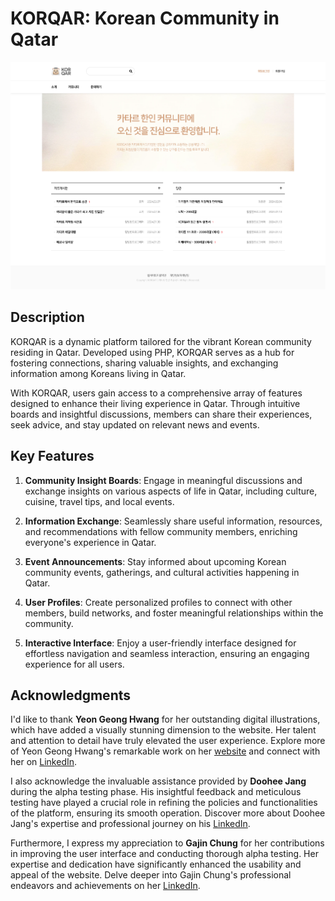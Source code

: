 # KORQAR: Korean Community in Qatar

![KORQAR Front Page](front.png)

## Description

KORQAR is a dynamic platform tailored for the vibrant Korean community residing in Qatar. Developed using PHP, KORQAR serves as a hub for fostering connections, sharing valuable insights, and exchanging information among Koreans living in Qatar.

With KORQAR, users gain access to a comprehensive array of features designed to enhance their living experience in Qatar. Through intuitive boards and insightful discussions, members can share their experiences, seek advice, and stay updated on relevant news and events.

## Key Features

1. **Community Insight Boards**: Engage in meaningful discussions and exchange insights on various aspects of life in Qatar, including culture, cuisine, travel tips, and local events.
  
2. **Information Exchange**: Seamlessly share useful information, resources, and recommendations with fellow community members, enriching everyone's experience in Qatar.

3. **Event Announcements**: Stay informed about upcoming Korean community events, gatherings, and cultural activities happening in Qatar.

4. **User Profiles**: Create personalized profiles to connect with other members, build networks, and foster meaningful relationships within the community.

5. **Interactive Interface**: Enjoy a user-friendly interface designed for effortless navigation and seamless interaction, ensuring an engaging experience for all users.

## Acknowledgments

I'd like to thank **Yeon Geong Hwang** for her outstanding digital illustrations, which have added a visually stunning dimension to the website. Her talent and attention to detail have truly elevated the user experience. Explore more of Yeon Geong Hwang's remarkable work on her [website](https://yeongeonghwang.com/) and connect with her on [LinkedIn](https://www.linkedin.com/in/yeon-geong-hwang/).

I also acknowledge the invaluable assistance provided by **Doohee Jang** during the alpha testing phase. His insightful feedback and meticulous testing have played a crucial role in refining the policies and functionalities of the platform, ensuring its smooth operation. Discover more about Doohee Jang's expertise and professional journey on his [LinkedIn](https://www.linkedin.com/in/doo-hee-j-994b23bb/).

Furthermore, I express my appreciation to **Gajin Chung** for her contributions in improving the user interface and conducting thorough alpha testing. Her expertise and dedication have significantly enhanced the usability and appeal of the website. Delve deeper into Gajin Chung's professional endeavors and achievements on her [LinkedIn](https://www.linkedin.com/in/gajin-chung-5a76b2186/).
